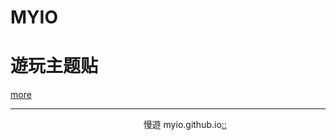 # MYIO
# 遊玩主题贴
[more](https://myngy.github.io/)<br />



---
                                                        慢遊 myio.github.io[::](https://github.com/myio/myio.github.io/edit/master/README.md)
